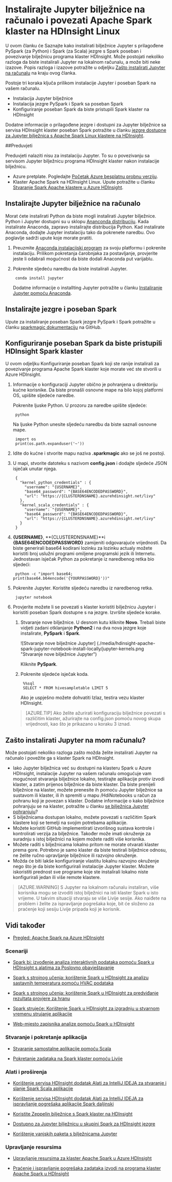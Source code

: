 <properties 
    pageTitle="Instalirajte Jupyter bilježnice na računalo i povežite ga s programa HDInsight Spark klaster | Microsoft Azure" 
    description="Saznajte kako bilježnicu Jupyter lokalno na računalo instalirati i povežite ga s programa Apache Spark klaster na Azure HDInsight." 
    services="hdinsight" 
    documentationCenter="" 
    authors="nitinme" 
    manager="jhubbard" 
    editor="cgronlun"
    tags="azure-portal"/>

<tags 
    ms.service="hdinsight" 
    ms.workload="big-data" 
    ms.tgt_pltfrm="na" 
    ms.devlang="na" 
    ms.topic="article" 
    ms.date="09/26/2016" 
    ms.author="nitinme"/>


# <a name="install-jupyter-notebook-on-your-computer-and-connect-to-apache-spark-cluster-on-hdinsight-linux"></a>Instalirajte Jupyter bilježnice na računalo i povezati Apache Spark klaster na HDInsight Linux

U ovom članku će Saznajte kako instalirati bilježnice Jupyter s prilagođene PySpark (za Python) i Spark (za Scala) jezgre s Spark poseban i povezivanje bilježnicu programa klaster HDInsight. Može postojati nekoliko razloga da biste instalirali Jupyter na lokalnom računalu, a može biti neke izazove. Popis razloga i izazove potražite u odjeljku [Zašto instalirati Jupyter na računalu](#why-should-i-install-jupyter-on-my-computer) na kraju ovog članka.

Postoje tri koraka ključa prilikom instalacije Jupyter i poseban Spark na vašem računalu.

* Instalacija Jupyter bilježnice
* Instalacija jezgre PySpark i Spark sa poseban Spark
* Konfiguriranje poseban Spark da biste pristupili Spark klaster na HDInsight

Dodatne informacije o prilagođene jezgre i dostupni za Jupyter bilježnice sa servisa HDInsight klaster poseban Spark potražite u članku [jezgre dostupne za Jupyter bilježnica s Apache Spark Linux klastere na HDInsight](hdinsight-apache-spark-jupyter-notebook-kernels.md).

##<a name="prerequisites"></a>Preduvjeti

Preduvjeti nalaziti nisu za instalaciju Jupyter. To su o povezivanju sa servisom Jupyter bilježnicu programa HDInsight klaster nakon instalacije bilježnicu.

- Azure pretplate. Pogledajte [Početak Azure besplatnu probnu verziju](https://azure.microsoft.com/documentation/videos/get-azure-free-trial-for-testing-hadoop-in-hdinsight/).
- Klaster Apache Spark na HDInsight Linux. Upute potražite u članku [Stvaranje Spark Apache klastere u Azure HDInsight](hdinsight-apache-spark-jupyter-spark-sql.md).

## <a name="install-jupyter-notebook-on-your-computer"></a>Instalirajte Jupyter bilježnice na računalo

Morat ćete instalirati Python da biste mogli instalirati Jupyter bilježnice. Python i Jupyter dostupni su u sklopu [Ananconda distribuciju](https://www.continuum.io/downloads). Kada instalirate Anaconda, zapravo instalirajte distribucija Python. Kad instalirate Anaconda, dodajte Jupyter instalaciju tako da pokrenete naredbu. Ovo poglavlje sadrži upute koje morate pratiti.

1. Preuzmite [Anaconda instalacijski program](https://www.continuum.io/downloads) za svoju platformu i pokrenite instalaciju. Prilikom pokretanja čarobnjaka za postavljanje, provjerite jeste li odabrali mogućnost da biste dodali Anaconda put varijablu.

2. Pokrenite sljedeću naredbu da biste instalirali Jupyter.

        conda install jupyter

    Dodatne informacije o installting Jupyter potražite u članku [Instaliranje Jupyter pomoću Anaconda](http://jupyter.readthedocs.io/en/latest/install.html).

## <a name="install-the-kernels-and-spark-magic"></a>Instalirajte jezgre i poseban Spark

Upute za instaliranje poseban Spark jezgre PySpark i Spark potražite u članku [sparkmagic dokumentaciju](https://github.com/jupyter-incubator/sparkmagic#installation) na GitHub.

## <a name="configure-spark-magic-to-access-the-hdinsight-spark-cluster"></a>Konfiguriranje poseban Spark da biste pristupili HDInsight Spark klaster

U ovom odjeljku Konfiguriranje poseban Spark koji ste ranije instalirali za povezivanje programa Apache Spark klaster koje morate već ste stvorili u Azure HDInsight.

1. Informacije o konfiguraciji Jupyter obično je pohranjena u direktoriju kućne korisnike. Da biste pronašli osnovne mape na bilo kojoj platformi OS, upišite sljedeće naredbe.

    Pokrenite ljuske Python. U prozoru za naredbe upišite sljedeće:

        python

    Na ljuske Python unesite sljedeću naredbu da biste saznali osnovne mape.

        import os
        print(os.path.expanduser('~'))

2. Idite do kućne i stvorite mapu naziva **.sparkmagic** ako se još ne postoji.

3. U mapi, stvorite datoteku s nazivom **config.json** i dodajte sljedeće JSON isječak unutar njega.

        {
          "kernel_python_credentials" : {
            "username": "{USERNAME}",
            "base64_password": "{BASE64ENCODEDPASSWORD}",
            "url": "https://{CLUSTERDNSNAME}.azurehdinsight.net/livy"
          },
          "kernel_scala_credentials" : {
            "username": "{USERNAME}",
            "base64_password": "{BASE64ENCODEDPASSWORD}",
            "url": "https://{CLUSTERDNSNAME}.azurehdinsight.net/livy"
          }
        }

4. **{USERNAME}**, **{CLUSTERDNSNAME}**i **{BASE64ENCODEDPASSWORD}** zamijeniti odgovarajuće vrijednosti. Da biste generirali base64 kodirani lozinku za lozinku actualy možete koristiti broj uslužni programi omiljene programski jezik ili Internetu. Jednostavan isječak Python za pokretanje iz naredbenog retka bio sljedeći:

        python -c "import base64; print(base64.b64encode('{YOURPASSWORD}'))"

5. Pokrenite Jupyter. Koristite sljedeću naredbu iz naredbenog retka.

        jupyter notebook

6. Provjerite možete li se povezati s klaster koristiti bilježnicu Jupyter i koristiti poseban Spark dostupne s na jezgre. Izvršite sljedeće korake.

    1. Stvaranje nove bilježnice. U desnom kutu kliknite **Novo**. Trebali biste vidjeti zadani otklanjanje **Python2** i na dva nova jezgre koje instalirate, **PySpark** i **Spark**.

        ![Stvaranje nove bilježnice Jupyter] (./media/hdinsight-apache-spark-jupyter-notebook-install-locally/jupyter-kernels.png "Stvaranje nove bilježnice Jupyter")

    
        Kliknite **PySpark**.


    2. Pokrenite sljedeće isječak koda.

            %%sql
            SELECT * FROM hivesampletable LIMIT 5

        Ako je uspješno možete dohvatiti Izlaz, testira vezu klaster HDInsight.

    >[AZURE.TIP] Ako želite ažurirati konfiguraciju bilježnice povezati s različitim klaster, ažurirajte na config.json pomoću novog skupa vrijednosti, kao što je prikazano u koraku 3 iznad. 

## <a name="why-should-i-install-jupyter-on-my-computer"></a>Zašto instalirati Jupyter na mom računalu?

Može postojati nekoliko razloga zašto možda želite instalirati Jupyter na računalo i povežite ga s klaster Spark na HDInsight.

* Iako Jupyter bilježnica već su dostupni na klasteru Spark u Azure HDInsight, instalacije Jupyter na vašem računalu omogućuje vam mogućnost stvaranja bilježnice lokalno, testirajte aplikacije protiv izvodi klaster, a zatim prijenos bilježnice da biste klaster. Da biste prenijeli bilježnice na klaster, možete prenesite ih pomoću Jupyter bilježnice sa sustavom ili klaster, ili ih spremiti u mapu /HdiNotebooks u račun za pohranu koji je povezan s klaster. Dodatne informacije o kako bilježnice pohranjuju se na klaster, potražite u članku [se bilježnica Jupyter pohranjuju](hdinsight-apache-spark-jupyter-notebook-kernels.md#where-are-the-notebooks-stored)?
* S bilježnicama dostupan lokalno, možete povezati s različitim Spark klastere koji se temelji na svojim potrebama aplikacije.
* Možete koristiti GitHub implementirati izvorišnog sustava kontrole i kontrolirati verzija za bilježnice. Također može imati okruženje za suradnju s istoj bilježnici na kojem možete raditi više korisnika.
* Možete raditi s bilježnicama lokalno pritom ne morate otvarati klaster prema gore. Potrebno je samo klaster da biste testirali bilježnice odnosu, ne želite ručno upravljanje bilježnice ili razvojno okruženje.
* Možda će biti lakše konfiguriranje vlastitu lokalnu razvojno okruženje nego što je da biste konfigurirali instalacije Jupyter klaster.  Možete iskoristiti prednost sve programe koje ste instalirali lokalno niste konfigurirali jedan ili više remote klastere.

>[AZURE.WARNING] S Jupyter na lokalnom računalu instaliran, više korisnika mogu se izvoditi istoj bilježnici na isti klaster Spark u isto vrijeme. U takvim situaciji stvaraju se više Livije sesije. Ako naiđete na problem i želite za ispravljanje pogrešaka koje, bit će složeno za praćenje koji sesiju Livije pripada koji je korisnik.




## <a name="seealso"></a>Vidi također


* [Pregled: Apache Spark na Azure HDInsight](hdinsight-apache-spark-overview.md)

### <a name="scenarios"></a>Scenariji

* [Spark bi: izvođenje analiza interaktivnih podataka pomoću Spark u HDInsight s alatima za Poslovno obavještavanje](hdinsight-apache-spark-use-bi-tools.md)

* [Spark s strojnog učenja: korištenje Spark u HDInsight za analizu sastavnih temperatura pomoću HVAC podataka](hdinsight-apache-spark-ipython-notebook-machine-learning.md)

* [Spark s strojnog učenja: korištenje Spark u HDInsight za predviđanje rezultata provjere za hranu](hdinsight-apache-spark-machine-learning-mllib-ipython.md)

* [Spark strujeće: Korištenje Spark u HDInsight za izgradnju u stvarnom vremenu strujanje aplikacije](hdinsight-apache-spark-eventhub-streaming.md)

* [Web-mjesto zapisnika analize pomoću Spark u HDInsight](hdinsight-apache-spark-custom-library-website-log-analysis.md)

### <a name="create-and-run-applications"></a>Stvaranje i pokretanje aplikacija

* [Stvaranje samostalne aplikacije pomoću Scala](hdinsight-apache-spark-create-standalone-application.md)

* [Pokretanje zadataka na Spark klaster pomoću Livije](hdinsight-apache-spark-livy-rest-interface.md)

### <a name="tools-and-extensions"></a>Alati i proširenja

* [Korištenje servisa HDInsight dodatak Alati za IntelliJ IDEJA za stvaranje i slanje Spark Scala aplikacije](hdinsight-apache-spark-intellij-tool-plugin.md)

* [Korištenje servisa HDInsight dodatak Alati za IntelliJ IDEJA za ispravljanje pogrešaka aplikacije Spark daljinski](hdinsight-apache-spark-intellij-tool-plugin-debug-jobs-remotely.md)

* [Koristite Zeppelin bilježnice s Spark klaster na HDInsight](hdinsight-apache-spark-use-zeppelin-notebook.md)

* [Dostupno za Jupyter bilježnicu u skupini Spark za HDInsight jezgre](hdinsight-apache-spark-jupyter-notebook-kernels.md)

* [Korištenje vanjskih paketa s bilježnicama Jupyter](hdinsight-apache-spark-jupyter-notebook-use-external-packages.md)

### <a name="manage-resources"></a>Upravljanje resursima

* [Upravljanje resursima za klaster Apache Spark u Azure HDInsight](hdinsight-apache-spark-resource-manager.md)

* [Praćenje i ispravljanje pogrešaka zadataka izvodi na programa klaster Apache Spark u HDInsight](hdinsight-apache-spark-job-debugging.md)
